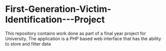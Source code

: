# First-Generation-Victim-Identification---Project
This repository contains work done as part of a final year project for University. The application is a PHP based web interface that has the ability to store and filter data
